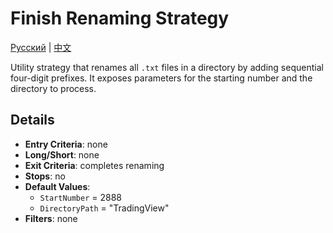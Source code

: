 # Finish Renaming Strategy
[Русский](README_ru.md) | [中文](README_cn.md)

Utility strategy that renames all `.txt` files in a directory by adding sequential four-digit prefixes. It exposes parameters for the starting number and the directory to process.

## Details

- **Entry Criteria**: none
- **Long/Short**: none
- **Exit Criteria**: completes renaming
- **Stops**: no
- **Default Values**:
  - `StartNumber` = 2888
  - `DirectoryPath` = "TradingView"
- **Filters**: none
